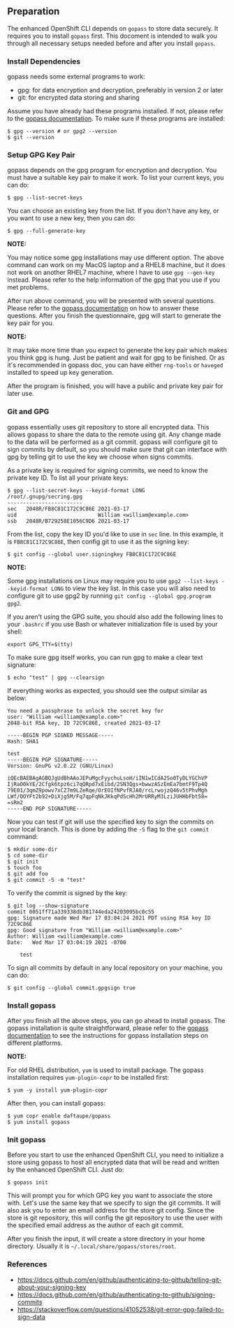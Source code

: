 ## Preparation

The enhanced OpenShift CLI depends on `gopass` to store data securely. It requires you to install `gopass` first. This docoment is intended to walk you through all necessary setups needed before and after you install `gopass`.

### Install Dependencies

gopass needs some external programs to work:

* gpg: for data encryption and decryption, preferably in version 2 or later
* git: for encrypted data storing and sharing

Assume you have already had these programs installed. If not, please refer to the [gopass documentation](https://github.com/gopasspw/gopass/issues#pre-installation-steps). To make sure if these programs are installed:
```shell
$ gpg --version # or gpg2 --version
$ git --version
```

### Setup GPG Key Pair

gopass depends on the gpg program for encryption and decryption. You must have a suitable key pair to make it work. To list your current keys, you can do:
```shell
$ gpg --list-secret-keys
```

You can choose an existing key from the list. If you don't have any key, or you want to use a new key, then you can do:
```shell
$ gpg --full-generate-key
```

**NOTE:**

You may notice some gpg installations may use different option. The above command can work on my MacOS laptop and a RHEL8 machine, but it does not work on another RHEL7 machine, where I have to use `gpg --gen-key` instead. Please refer to the help information of the gpg that you use if you met problems.

After run above command, you will be presented with several questions. Please refer to the [gopass documentation](https://github.com/gopasspw/gopass/issues#set-up-a-gpg-key-pair) on how to answer these questions. After you finish the questionnaire, gpg will start to generate the key pair for you.

**NOTE:**

It may take more time than you expect to generate the key pair which makes you think gpg is hung. Just be patient and wait for gpg to be finished. Or as it's recommended in gopass doc, you can have either `rng-tools` or `haveged` installed to speed up key generation.

After the program is finished, you will have a public and private key pair for later use.

### Git and GPG

gopass essentially uses git repository to store all encrypted data. This allows gopass to share the data to the remote using git. Any change made to the data will be performed as a git commit. gopass will configure git to sign commits by default, so you should make sure that git can interface with gpg by telling git to use the key we choose when signs commits.

As a private key is required for signing commits, we need to know the private key ID. To list all your private keys:
```shell
$ gpg --list-secret-keys --keyid-format LONG
/root/.gnupg/secring.gpg
------------------------
sec   2048R/FB8C81C172C9C86E 2021-03-17
uid                          William <william@example.com>
ssb   2048R/B729258E1056C9D6 2021-03-17
```

From the list, copy the key ID you'd like to use in `sec` line. In this example, it is `FB8C81C172C9C86E`, then config git to use it as the signing key:
```shell
$ git config --global user.signingkey FB8C81C172C9C86E
```

**NOTE:**

Some gpg installations on Linux may require you to use `gpg2 --list-keys --keyid-format LONG` to view the key list. In this case you will also need to configure git to use gpg2 by running `git config --global gpg.program gpg2`.

If you aren't using the GPG suite, you should also add the following lines to your `.bashrc` if you use Bash or whatever initialization file is used by your shell:
```shell
export GPG_TTY=$(tty)
```

To make sure gpg itself works, you can run gpg to make a clear text signature:
```shell
$ echo "test" | gpg --clearsign
```

If everything works as expected, you should see the output similar as below:
```
You need a passphrase to unlock the secret key for
user: "William <william@example.com>"
2048-bit RSA key, ID 72C9C86E, created 2021-03-17

-----BEGIN PGP SIGNED MESSAGE-----
Hash: SHA1

test
-----BEGIN PGP SIGNATURE-----
Version: GnuPG v2.0.22 (GNU/Linux)

iQEcBAEBAgAGBQJgUdBhAAoJEPuMgcFyychuLsoH/iIN1wICdA2So0TyDLYGChVP
IjRaO0kYE/2Cfgk6tpz6ci7qQRpd7xEibd/2SN3Qgs+bwwzASzEmEa7bmtF9Tp4Q
79E01/3qmZ9powv7xCZ7m9LZeRqe/OrEOIfNPvfRJA0/rcLrwojzQ46v5tPhvMgh
LWf/OOYFt2b92+DiXjg5M/Fq7qpFqNkJKkqPdScHh2MrURRyM3LziJUHHbFbt58=
=sRm2
-----END PGP SIGNATURE-----
```

Now you can test if git will use the specified key to sign the commits on your local branch. This is done by adding the `-S` flag to the `git commit` command:
```shell
$ mkdir some-dir
$ cd some-dir
$ git init
$ touch foo
$ git add foo
$ git commit -S -m "test"
```

To verify the commit is signed by the key:
```shell
$ git log --show-signature
commit 0051ff71a339338db381744eda24203095bc0c55
gpg: Signature made Wed Mar 17 03:04:24 2021 PDT using RSA key ID 72C9C86E
gpg: Good signature from "William <william@example.com>"
Author: William <william@example.com>
Date:   Wed Mar 17 03:04:19 2021 -0700

    test
```

To sign all commits by default in any local repository on your machine, you can do:
```
$ git config --global commit.gpgsign true
```

### Install gopass

After you finish all the above steps, you can go ahead to install gopass. The gopass installation is quite straightforward, please refer to the [gopass documentation](https://github.com/gopasspw/gopass/issues#installation-steps) to see the instructions for gopass installation steps on different platforms.

**NOTE:**

For old RHEL distribution, `yum` is used to install package. The gopass installation requires `yum-plugin-copr` to be installed first:
```shell
$ yum -y install yum-plugin-copr
```

After then, you can install gopass:
```shell
$ yum copr enable daftaupe/gopass
$ yum install gopass
```

### Init gopass

Before you start to use the enhanced OpenShift CLI, you need to initialize a store using gopass to host all encrypted data that will be read and written by the enhanced OpenShift CLI. Just do:
```shell
$ gopass init
```

This will prompt you for which GPG key you want to associate the store with. Let's use the same key that we specify to sign the git commits. It will also ask you to enter an email address for the store git config. Since the store is git repository, this will config the git repository to use the user with the specified email address as the author of each git commit.

After you finish the input, it will create a store directory in your home directory. Usually it is `~/.local/share/gopass/stores/root`.

### References

* https://docs.github.com/en/github/authenticating-to-github/telling-git-about-your-signing-key
* https://docs.github.com/en/github/authenticating-to-github/signing-commits
* https://stackoverflow.com/questions/41052538/git-error-gpg-failed-to-sign-data
